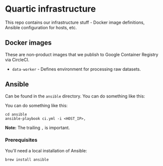 # Quartic infrastructure

This repo contains our infrastructure stuff - Docker image definitions, Ansible
configuration for hosts, etc.

## Docker images

These are non-product images that we publish to Google Container Registry via CircleCI.

- `data-worker` - Defines environment for processing raw datasets.

## Ansible

Can be found in the `ansible` directory.  You can do something like this:

You can do something like this:

    cd ansible
    ansible-playbook ci.yml -i <HOST_IP>,

**Note:** The trailing `,` is important.

### Prerequisites

You'll need a local installation of Ansible:

    brew install ansible
